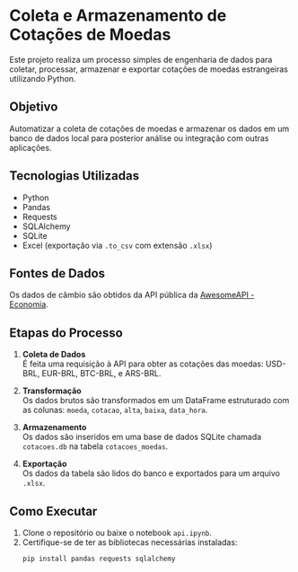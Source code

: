 # Coleta e Armazenamento de Cotações de Moedas

Este projeto realiza um processo simples de engenharia de dados para coletar, processar, armazenar e exportar cotações de moedas estrangeiras utilizando Python.

## Objetivo

Automatizar a coleta de cotações de moedas e armazenar os dados em um banco de dados local para posterior análise ou integração com outras aplicações.

## Tecnologias Utilizadas

- Python
- Pandas
- Requests
- SQLAlchemy
- SQLite
- Excel (exportação via `.to_csv` com extensão `.xlsx`)

## Fontes de Dados

Os dados de câmbio são obtidos da API pública da [AwesomeAPI - Economia](https://docs.awesomeapi.com.br/api-de-moedas).

## Etapas do Processo

1. **Coleta de Dados**  
   É feita uma requisição à API para obter as cotações das moedas: USD-BRL, EUR-BRL, BTC-BRL, e ARS-BRL.

2. **Transformação**  
   Os dados brutos são transformados em um DataFrame estruturado com as colunas: `moeda`, `cotacao`, `alta`, `baixa`, `data_hora`.

3. **Armazenamento**  
   Os dados são inseridos em uma base de dados SQLite chamada `cotacoes.db` na tabela `cotacoes_moedas`.

4. **Exportação**  
   Os dados da tabela são lidos do banco e exportados para um arquivo `.xlsx`.

## Como Executar

1. Clone o repositório ou baixe o notebook `api.ipynb`.
2. Certifique-se de ter as bibliotecas necessárias instaladas:
   ```bash
   pip install pandas requests sqlalchemy
